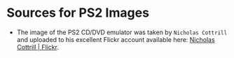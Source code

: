 # Sources for PS2 Images
* The image of the PS2 CD/DVD emulator was taken by `Nicholas Cottrill` and uploaded to his excellent Flickr account available here: [Nicholas Cottrill | Flickr](https://www.flickr.com/photos/icarusnick/).
